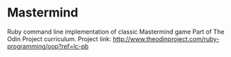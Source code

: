 # Mastermind
Ruby command line implementation of classic Mastermind game
Part of The Odin Project curriculum. Project link: http://www.theodinproject.com/ruby-programming/oop?ref=lc-pb
